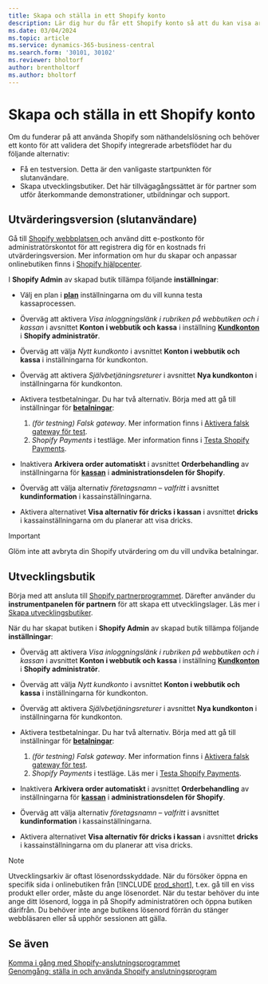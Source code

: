 ```yaml
---
title: Skapa och ställa in ett Shopify konto
description: Lär dig hur du får ett Shopify konto så att du kan visa arbetsflödet för integrering Shopify och Business Central.
ms.date: 03/04/2024
ms.topic: article
ms.service: dynamics-365-business-central
ms.search.form: '30101, 30102'
ms.reviewer: bholtorf
author: brentholtorf
ms.author: bholtorf
---
```


# Skapa och ställa in ett Shopify konto



Om du funderar på att använda Shopify som näthandelslösning och behöver ett konto för att validera det Shopify integrerade arbetsflödet har du följande alternativ:

- Få en testversion. Detta är den vanligaste startpunkten för slutanvändare.  
- Skapa utvecklingsbutiker. Det här tillvägagångssättet är för partner som utför återkommande demonstrationer, utbildningar och support.

## Utvärderingsversion (slutanvändare)

Gå till [Shopify webbplatsen ](https://www.shopify.com) och använd ditt e-postkonto för administratörskontot för att registrera dig för en kostnads fri utvärderingsversion. Mer information om hur du skapar och anpassar onlinebutiken finns i [Shopify hjälpcenter](https://help.shopify.com/).

I **Shopify Admin** av skapad butik tillämpa följande **inställningar**:

- Välj en plan i [**plan**](https://www.shopify.com/admin/settings/plan)  inställningarna om du vill kunna testa kassaprocessen.

- Överväg att aktivera *Visa inloggningslänk i rubriken på webbutiken och i kassan* i avsnittet **Konton i webbutik och kassa** i inställning [**Kundkonton**](https://www.shopify.com/admin/settings/customer_accounts) i **Shopify administratör**.
- Överväg att välja *Nytt kundkonto* i avsnittet  **Konton i webbutik och kassa** i inställningarna för kundkonton.
- Överväg att aktivera *Självbetjäningsreturer* i avsnittet **Nya kundkonton** i inställningarna för kundkonton.

- Aktivera testbetalningar. Du har två alternativ. Börja med att gå till inställningar för [**betalningar**](https://www.shopify.com/admin/settings/payments):  
  1. *(för testning) Falsk gateway*. Mer information finns i [Aktivera falsk gateway för test](https://help.shopify.com/en/manual/checkout-settings/test-orders#place-a-test-order-by-simulating-a-transaction).
  2. *Shopify Payments* i testläge. Mer information finns i [Testa Shopify Payments](https://help.shopify.com/en/manual/payments/shopify-payments/testing-shopify-payments).

- Inaktivera **Arkivera order automatiskt** i avsnittet **Orderbehandling** av inställningarna för [**kassan**](https://www.shopify.com/admin/settings/checkout) i **administrationsdelen för Shopify**.
- Överväg att välja alternativ *företagsnamn – valfritt* i avsnittet **kundinformation** i kassainställningarna.
- Aktivera alternativet **Visa alternativ för dricks i kassan** i avsnittet **dricks** i kassainställningarna om du planerar att visa dricks.

> [!Important]  
> Glöm inte att avbryta din Shopify utvärdering om du vill undvika betalningar.

## Utvecklingsbutik

Börja med att ansluta till [Shopify partnerprogrammet](https://help.shopify.com/partners/about). Därefter använder du **instrumentpanelen för partnern** för att skapa ett utvecklingslager. Läs mer i [Skapa utvecklingsbutiker](https://help.shopify.com/partners/dashboard/managing-stores/development-stores).

När du har skapat butiken i **Shopify Admin** av skapad butik tillämpa följande **inställningar**:

- Överväg att aktivera *Visa inloggningslänk i rubriken på webbutiken och i kassan* i avsnittet **Konton i webbutik och kassa** i inställning [**Kundkonton**](https://www.shopify.com/admin/settings/customer_accounts) i **Shopify administratör**.
- Överväg att välja *Nytt kundkonto* i avsnittet  **Konton i webbutik och kassa** i inställningarna för kundkonton.
- Överväg att aktivera *Självbetjäningsreturer* i avsnittet **Nya kundkonton** i inställningarna för kundkonton.
  
- Aktivera testbetalningar. Du har två alternativ. Börja med att gå till inställningar för [**betalningar**](https://www.shopify.com/admin/settings/payments):  
  1. *(för testning) Falsk gateway*. Mer information finns i [Aktivera falsk gateway för test](https://help.shopify.com/en/manual/checkout-settings/test-orders#place-a-test-order-by-simulating-a-transaction).
  2. *Shopify Payments* i testläge. Läs mer i [Testa Shopify Payments](https://help.shopify.com/en/manual/payments/shopify-payments/testing-shopify-payments).
     
- Inaktivera **Arkivera order automatiskt** i avsnittet **Orderbehandling** av inställningarna för [**kassan**](https://www.shopify.com/admin/settings/checkout) i **administrationsdelen för Shopify**.
- Överväg att välja alternativ *företagsnamn – valfritt* i avsnittet **kundinformation** i kassainställningarna.
- Aktivera alternativet **Visa alternativ för dricks i kassan** i avsnittet **dricks** i kassainställningarna om du planerar att visa dricks.


> [!Note]  
> Utvecklingsarkiv är oftast lösenordsskyddade. När du försöker öppna en specifik sida i onlinebutiken från [!INCLUDE [prod_short](../includes/prod_short.md)], t.ex. gå till en viss produkt eller order, måste du ange lösenordet. När du testar behöver du inte ange ditt lösenord, logga in på Shopify administratören och öppna butiken därifrån. Du behöver inte ange butikens lösenord förrän du stänger webbläsaren eller så upphör sessionen att gälla.  

## Se även

[Komma i gång med Shopify-anslutningsprogrammet](get-started.md)  
[Genomgång: ställa in och använda Shopify anslutningsprogram](walkthrough-setting-up-and-using-shopify.md)
